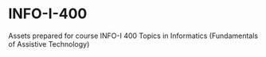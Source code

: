 # INFO-I-400
Assets prepared for course INFO-I 400 Topics in Informatics (Fundamentals of Assistive Technology)
